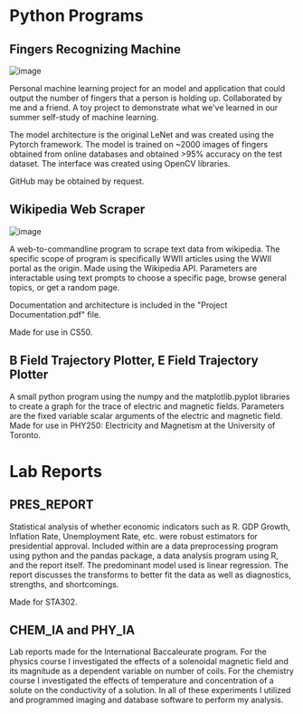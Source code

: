 # Python Programs
## Fingers Recognizing Machine
![image](https://github.com/user-attachments/assets/41e3f9e2-712e-4f29-9560-a936b33c35b1)

Personal machine learning project for an model and application that could output the number of fingers that a person is holding up. Collaborated by me and a friend. A toy project to demonstrate what we've learned in our summer self-study of machine learning.

The model architecture is the original LeNet and was created using the Pytorch framework. The model is trained on ~2000 images of fingers obtained from online databases and obtained >95% accuracy on the test dataset. The interface was created using OpenCV libraries. 

GitHub may be obtained by request.

## Wikipedia Web Scraper
![image](https://github.com/user-attachments/assets/06ca5a40-463d-4b5c-8840-a6ed8e43f830)

A web-to-commandline program to scrape text data from wikipedia. The specific scope of program is specifically WWII articles using the WWII portal as the origin. Made using the Wikipedia API. Parameters are interactable using text prompts to choose a specific page, browse general topics, or get a random page.

Documentation and architecture is included in the "Project Documentation.pdf" file.

Made for use in CS50.

## B Field Trajectory Plotter, E Field Trajectory Plotter
A small python program using the numpy and the matplotlib.pyplot libraries to create a graph for the trace of electric and magnetic fields. Parameters are the fixed variable scalar arguments of the electric and magnetic field. Made for use in PHY250: Electricity and Magnetism at the University of Toronto.


# Lab Reports
## PRES_REPORT
Statistical analysis of whether economic indicators such as R. GDP Growth, Inflation Rate, Unemployment Rate, etc. were robust estimators for presidential approval. Included within are a data preprocessing program using python and the pandas package, a data analysis program using R, and the report itself. The predominant model used is linear regression. The report discusses the transforms to better fit the data as well as diagnostics, strengths, and shortcomings.

Made for STA302.

## CHEM_IA and PHY_IA
Lab reports made for the International Baccaleurate program. For the physics course I investigated the effects of a solenoidal magnetic field and its magnitude as a dependent variable on number of coils. For the chemistry course I investigated the effects of temperature and concentration of a solute on the conductivity of a solution. In all of these experiments I utilized and programmed imaging and database software to perform my analysis. 
